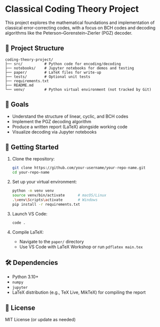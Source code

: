 # Classical Coding Theory Project

This project explores the mathematical foundations and implementation of classical error-correcting codes, with a focus on BCH codes and decoding algorithms like the Peterson–Gorenstein–Zierler (PGZ) decoder.

## 📁 Project Structure

```
coding-theory-project/
├── src/          # Python code for encoding/decoding
├── notebooks/    # Jupyter notebooks for demos and testing
├── paper/        # LaTeX files for write-up
├── tests/        # Optional unit tests
├── requirements.txt
├── README.md
└── venv/         # Python virtual environment (not tracked by Git)
```

## 🧠 Goals

- Understand the structure of linear, cyclic, and BCH codes
- Implement the PGZ decoding algorithm
- Produce a written report (LaTeX) alongside working code
- Visualize decoding via Jupyter notebooks

## 🚀 Getting Started

1. Clone the repository:
   ```bash
   git clone https://github.com/your-username/your-repo-name.git
   cd your-repo-name
   ```

2. Set up your virtual environment:
   ```bash
   python -m venv venv
   source venv/bin/activate      # macOS/Linux
   .\venv\Scripts\activate       # Windows
   pip install -r requirements.txt
   ```

3. Launch VS Code:
   ```bash
   code .
   ```

4. Compile LaTeX:
   - Navigate to the `paper/` directory
   - Use VS Code with LaTeX Workshop or run `pdflatex main.tex`

## 🛠️ Dependencies

- Python 3.10+
- `numpy`
- `jupyter`
- LaTeX distribution (e.g., TeX Live, MikTeX) for compiling the report

## 📜 License

MIT License (or update as needed)
